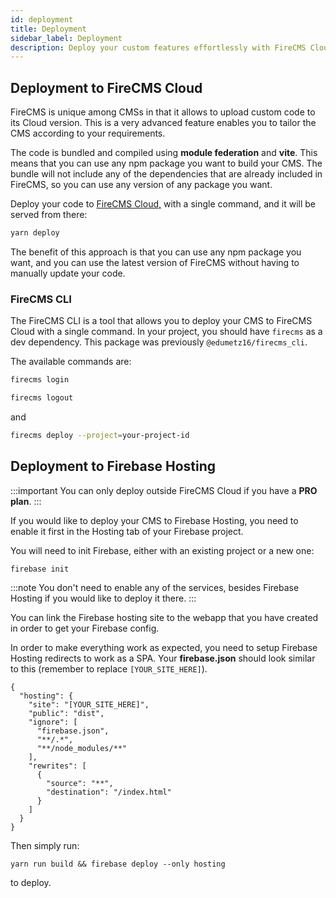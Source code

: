```yaml
---
id: deployment
title: Deployment
sidebar_label: Deployment
description: Deploy your custom features effortlessly with FireCMS Cloud, as it stands out for its capability to host custom user code. FireCMS ensures a seamless integration of your unique needs by leveraging module federation and vite for compiling, allowing the use of any npm package. Simply run `yarn deploy` to serve your CMS directly from FireCMS Cloud without fretting over dependency clashes or CMS version updates. Additionally, FireCMS offers a CLI tool for straightforward cloud deployment management. Deploy outside of FireCMS Cloud with a PRO plan using Firebase Hosting; just configure SPA redirects in your Firebase project and deploy with `yarn run build && firebase deploy --only hosting` to bring your tailored CMS experience to the web.
---
```


## Deployment to FireCMS Cloud

FireCMS is unique among CMSs in that it allows to upload custom code to
its Cloud version. This is a very advanced feature enables you to tailor
the CMS according to your requirements.

The code is bundled and compiled using **module federation** and
**vite**. This means that you can use any npm package you want to build your CMS.
The bundle will not include any of the dependencies that are already
included in FireCMS, so you can use any version of any package you want.

Deploy your code to [FireCMS Cloud,](https://app.firecms.co) with a single command,
and it will be served from there:

```bash
yarn deploy
```

The benefit of this approach is that you can use any npm package you want,
and you can use the latest version of FireCMS without having to manually
update your code.

### FireCMS CLI

The FireCMS CLI is a tool that allows you to deploy your CMS to FireCMS Cloud
with a single command. In your project, you should have `firecms` as a dev
dependency. This package was previously `@edumetz16/firecms_cli`.


The available commands are:

```bash
firecms login
```

```bash
firecms logout
```

and

```bash
firecms deploy --project=your-project-id
```

## Deployment to Firebase Hosting

:::important
You can only deploy outside FireCMS Cloud if you have a **PRO plan**.
:::

If you would like to deploy your CMS to Firebase Hosting, you need to enable
it first in the Hosting tab of your Firebase project.

You will need to init Firebase, either with an existing project or a new one:

```
firebase init
```

:::note
You don't need to enable any of the services, besides Firebase Hosting if you
would like to deploy it there.
:::

You can link the Firebase hosting site to the webapp that you have created
in order to get your Firebase config.

In order to make everything work as expected, you need to setup Firebase Hosting
redirects to work as a SPA. Your **firebase.json** should
look similar to this (remember to replace `[YOUR_SITE_HERE]`).

```json5
{
  "hosting": {
    "site": "[YOUR_SITE_HERE]",
    "public": "dist",
    "ignore": [
      "firebase.json",
      "**/.*",
      "**/node_modules/**"
    ],
    "rewrites": [
      {
        "source": "**",
        "destination": "/index.html"
      }
    ]
  }
}

```

Then simply run:

```
yarn run build && firebase deploy --only hosting
```

to deploy.

